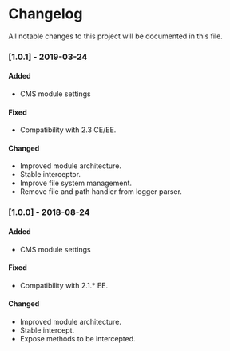 # Changelog
All notable changes to this project will be documented in this file.

### [1.0.1] - 2019-03-24
#### Added
- CMS module settings

#### Fixed
- Compatibility with 2.3 CE/EE.

#### Changed
- Improved module architecture.
- Stable interceptor.
- Improve file system management.
- Remove file and path handler from logger parser.


### [1.0.0] - 2018-08-24
#### Added
- CMS module settings

#### Fixed
- Compatibility with 2.1.* EE.

#### Changed
- Improved module architecture.
- Stable intercept.
- Expose methods to be intercepted.

